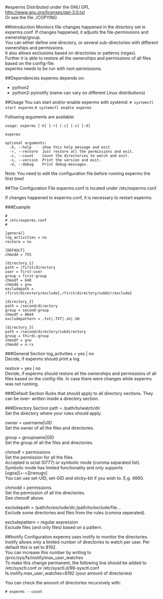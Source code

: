 #experms
Distributed under the GNU GPL  
http://www.gnu.org/licenses/gpl-3.0.txt  
Or see the file ./COPYING

##Introduction
Monitors file-changes happened in the directory set in experms.conf. If 
changes happened, it adjusts the file-permissions and ownership/group.  
You can either define one directory, or several sub-directories with different 
ownerships and permissions.  
It also allows exclusions based on directories or patterns (regex).  
Further it is able to restore all the ownerships and permissions of all files 
based on the config-file.  
experms needs to be run with root-permissions.


##Dependencies
experms depends on:
 - python2
 - python2-pyinotify (name can vary on different Linux distributions)


##Usage
You can start and/or enable experms with systemd:
`# systemctl start experms`
`# systemctl enable experms`

Following arguments are available:

```
usage: experms [-h] [-r] [-c] [-v] [-d]

experms

optional arguments:
  -h, --help     show this help message and exit
  -r, --restore  Just restore all the permissions and exit.
  -c, --count    Count the directories to watch and exit.
  -v, --version  Print the version and exit.
  -d, --debug    Print debug-messages.
```


Note: You need to edit the configuration file before running experms the first time!


##The Configuration File
experms.conf is located under /etc/experms.conf.

If changes happened to experms.conf, it is necessary to restart
experms.

###Example
```
#
# /etc/experms.conf
#

[general]
log_activities = no
restore = no

[DEFAULT]
chmodd = 755

[directory_1]
path = /first/directory
user = first-user
group = first-group
chmodf = 640
chmodd = g+w
excludepath = /first/directory/exclude1,/first/directory/subdir/exclude2

[directory_2]
path = /second/directory
group = second-group
chmodf = 0644
excludepattern = .txt|.TXT|.sh|.SH

[directory_3]
path = /second/directory/subdirectory
group = third\-group
chmodf = g+w
chmodd = o-rx
```

###General Section
log_activities = yes | no  
   Decide, if experms should print a log.

restore = yes | no  
   Decide, if experms should restore all the ownerships and permissions
   of all files based on the config-file. In case there were changes
   while experms was not running.

###Default Section
Rules that should apply to all directory sections. They can be over‐
written inside a directory section.

###Directory Section
path = /path/to/watch/dir  
   Set the directory where your rules should apply.

owner = username|UID  
   Set the owner of all the files and directories.

group = groupname|GID  
   Set the group of all the files and directories.

chmodf = permissions  
   Set the permission for all the files.  
   Accepted is octal (0777) or symbolic mode (comma separated list).  
   Symbolic mode has limited functionality and only supports  
   [ugoa][+-=][rwxugo]  
   You can use set-UID, set-GID and sticky-bit if you wish to. E.g. 4660.

chmodd = permissions  
   Set the permission of all the directories.  
   See chmodf above.

excludepath = /path/to/exclude/dir,/path/to/exclude/file...  
   Exclude some directories and files from the rules (comma  seperated).

excludepattern = regular expression  
   Exclude files (and only files) based on a pattern.


##Inotify Configuration
experms uses inotify to monitor the directories.  
Inotify allows only a limited number of directories to watch per user.
Per default this is set to 8192.  
You can increase this number by writing to /proc/sys/fs/inotify/max_user_watches  
To make this change permanent, the following line should be added to
/etc/sysctl.conf or /etc/sysctl.d/99-sysctl.conf  
fs.inotify.max_user_watches=8192 (your amount of directories)

You can check the amount of directories recursively with:

`# experms --count`
